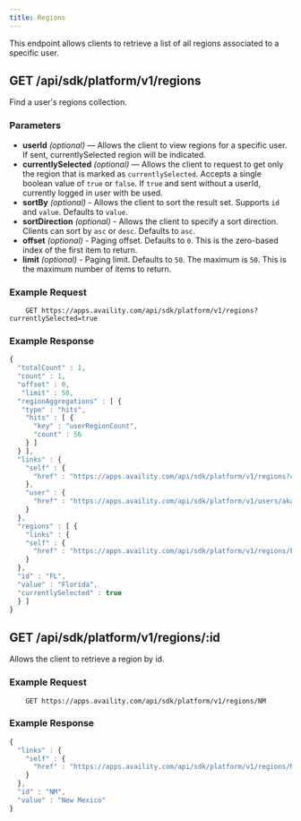 ```yaml
---
title: Regions
---
```


This endpoint allows clients to retrieve a list of all regions associated to a specific user.

## GET /api/sdk/platform/v1/regions

Find a user's regions collection.

### Parameters

-   **userId** _(optional)_ — Allows the client to view regions for a specific user. If sent, currentlySelected region will be indicated.
-   **currentlySelected** _(optional)_ — Allows the client to request to get only the region that is marked as `currentlySelected`. Accepts a single boolean value of `true` or `false`. If `true` and sent without a userId, currently logged in user with be used.
-   **sortBy** _(optional)_ - Allows the client to sort the result set. Supports `id` and `value`. Defaults to `value`.
-   **sortDirection** _(optional)_ - Allows the client to specify a sort direction. Clients can sort by `asc` or `desc`. Defaults to `asc`.
-   **offset** _(optional)_ - Paging offset. Defaults to `0`. This is the zero-based index of the first item to return.
-   **limit** _(optional)_ - Paging limit. Defaults to `50`. The maximum is `50`. This is the maximum number of items to return.

### Example Request

```
    GET https://apps.availity.com/api/sdk/platform/v1/regions?currentlySelected=true
```

### Example Response

```javascript
{
  "totalCount" : 1,
  "count" : 1,
  "offset" : 0,
   "limit" : 50,
  "regionAggregations" : [ {
   "type" : "hits",
    "hits" : [ {
      "key" : "userRegionCount",
      "count" : 56
    } ]
  } ],
  "links" : {
    "self" : {
      "href" : "https://apps.availity.com/api/sdk/platform/v1/regions?currentlySelected=true"
    },
    "user" : {
      "href" : "https://apps.availity.com/api/sdk/platform/v1/users/aka01565563207"
    }
  },
  "regions" : [ {
    "links" : {
    "self" : {
      "href" : "https://apps.availity.com/api/sdk/platform/v1/regions/FL"
    }
  },
  "id" : "FL",
  "value" : "Florida",
  "currentlySelected" : true
  } ]
}
```

## GET /api/sdk/platform/v1/regions/:id

Allows the client to retrieve a region by id.

### Example Request

```
    GET https://apps.availity.com/api/sdk/platform/v1/regions/NM
```

### Example Response

```javascript
{
  "links" : {
    "self" : {
      "href" : "https://apps.availity.com/api/sdk/platform/v1/regions/NM"
    }
  },
  "id" : "NM",
  "value" : "New Mexico"
}
```
